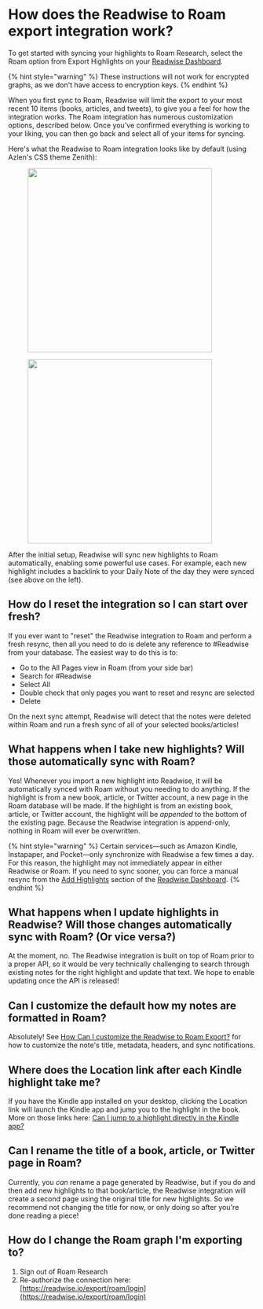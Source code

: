 # How does the Readwise to Roam export integration work?

To get started with syncing your highlights to Roam Research, select the Roam option from Export Highlights on your [Readwise Dashboard](https://readwise.io/dashboard).

{% hint style="warning" %}
These instructions will not work for encrypted graphs, as we don't have access to encryption keys.
{% endhint %}

When you first sync to Roam, Readwise will limit the export to your most recent 10 items (books, articles, and tweets), to give you a feel for how the integration works. The Roam integration has numerous customization options, described below. Once you've confirmed everything is working to your liking, you can then go back and select all of your items for syncing.&#x20;

Here's what the Readwise to Roam integration looks like by default (using Azlen's CSS theme Zenith):

<figure><img src="../../.gitbook/assets/image (8).png" alt="" width="375"><figcaption></figcaption></figure>

<figure><img src="../../.gitbook/assets/image (9).png" alt="" width="375"><figcaption></figcaption></figure>

After the initial setup, Readwise will sync new highlights to Roam automatically, enabling some powerful use cases. For example, each new highlight includes a backlink to your Daily Note of the day they were synced (see above on the left).

## How do I reset the integration so I can start over fresh?

If you ever want to "reset" the Readwise integration to Roam and perform a fresh resync, then all you need to do is delete any reference to #Readwise from your database. The easiest way to do this is to:

* Go to the All Pages view in Roam (from your side bar)
* Search for #Readwise
* Select All
* Double check that only pages you want to reset and resync are selected
* Delete

On the next sync attempt, Readwise will detect that the notes were deleted within Roam and run a fresh sync of all of your selected books/articles!

## What happens when I take new highlights? Will those automatically sync with Roam?

Yes! Whenever you import a new highlight into Readwise, it will be automatically synced with Roam without you needing to do anything. If the highlight is from a new book, article, or Twitter account, a new page in the Roam database will be made. If the highlight is from an existing book, article, or Twitter account, the highlight will be _appended_ to the bottom of the existing page. Because the Readwise integration is append-only, nothing in Roam will ever be overwritten.

{% hint style="warning" %}
Certain services—such as Amazon Kindle, Instapaper, and Pocket—only synchronize with Readwise a few times a day. For this reason, the highlight may not immediately appear in either Readwise or Roam. If you need to sync sooner, you can force a manual resync from the [Add Highlights](http://readwise.io/sync) section of the [Readwise Dashboard](http://readwise.io/dashboard).
{% endhint %}

## What happens when I update highlights in Readwise? Will those changes automatically sync with Roam? (Or vice versa?)

At the moment, no. The Readwise integration is built on top of Roam prior to a proper API, so it would be very technically challenging to search through existing notes for the right highlight and update that text. We hope to enable updating once the API is released!

## Can I customize the default how my notes are formatted in Roam?

Absolutely! See [How Can I customize the Readwise to Roam Export?](https://help.readwise.io/article/112-how-can-i-customize-the-roam-export) for how to customize the note's title, metadata, headers, and sync notifications.

## Where does the Location link after each Kindle highlight take me?

If you have the Kindle app installed on your desktop, clicking the Location link will launch the Kindle app and jump you to the highlight in the book. More on those links here: [Can I jump to a highlight directly in the Kindle app?](https://help.readwise.io/article/40-can-i-jump-to-a-highlight-directly-in-the-kindle-app)

## Can I rename the title of a book, article, or Twitter page in Roam?

Currently, you _can_ rename a page generated by Readwise, but if you do and then add new highlights to that book/article, the Readwise integration will create a second page using the original title for new highlights. So we recommend not changing the title for now, or only doing so after you're done reading a piece!

## How do I change the Roam graph I'm exporting to?

1. Sign out of Roam Research
2. Re-authorize the connection here: [https://readwise.io/export/roam/login](https://readwise.io/export/roam/login)
